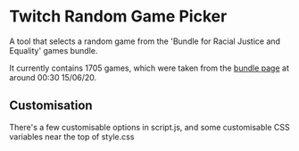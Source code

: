 # Twitch Random Game Picker

A tool that selects a random game from the 'Bundle for Racial Justice and Equality' games bundle.

It currently contains 1705 games, which were taken from the [bundle page](https://itch.io/b/520/bundle-for-racial-justice-and-equality) at around 00:30 15/06/20.

## Customisation

There's a few customisable options in script.js, and some customisable CSS variables near the top of style.css
